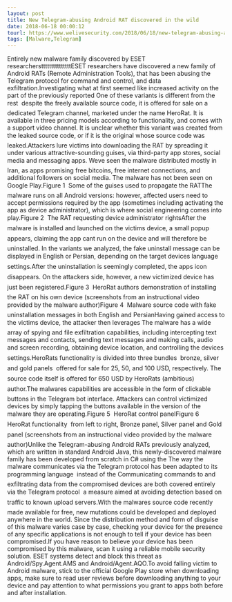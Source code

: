 ```yaml
---
layout: post
title: New Telegram-abusing Android RAT discovered in the wild
date: 2018-06-18 00:00:12
tourl: https://www.welivesecurity.com/2018/06/18/new-telegram-abusing-android-rat/
tags: [Malware,Telegram]
---
```

Entirely new malware family discovered by ESET researcherstttttttttttttttESET researchers have discovered a new family of Android RATs (Remote Administration Tools), that has been abusing the Telegram protocol for command and control, and data exfiltration.Investigating what at first seemed like increased activity on the part of the previously reported One of these variants is different from the rest  despite the freely available source code, it is offered for sale on a dedicated Telegram channel, marketed under the name HeroRat. It is available in three pricing models according to functionality, and comes with a support video channel. It is unclear whether this variant was created from the leaked source code, or if it is the original whose source code was leaked.Attackers lure victims into downloading the RAT by spreading it under various attractive-sounding guises, via third-party app stores, social media and messaging apps. Weve seen the malware distributed mostly in Iran, as apps promising free bitcoins, free internet connections, and additional followers on social media. The malware has not been seen on Google Play.Figure 1  Some of the guises used to propagate the RATThe malware runs on all Android versions: however, affected users need to accept permissions required by the app (sometimes including activating the app as device administrator), which is where social engineering comes into play.Figure 2  The RAT requesting device administrator rightsAfter the malware is installed and launched on the victims device, a small popup appears, claiming the app cant run on the device and will therefore be uninstalled. In the variants we analyzed, the fake uninstall message can be displayed in English or Persian, depending on the target devices language settings.After the uninstallation is seemingly completed, the apps icon disappears. On the attackers side, however, a new victimized device has just been registered.Figure 3  HeroRat authors demonstration of installing the RAT on his own device (screenshots from an instructional video provided by the malware author)Figure 4  Malware source code with fake uninstallation messages in both English and PersianHaving gained access to the victims device, the attacker then leverages The malware has a wide array of spying and file exfiltration capabilities, including intercepting text messages and contacts, sending text messages and making calls, audio and screen recording, obtaining device location, and controlling the devices settings.HeroRats functionality is divided into three bundles  bronze, silver and gold panels  offered for sale for 25, 50, and 100 USD, respectively. The source code itself is offered for 650 USD by HeroRats (ambitious) author.The malwares capabilities are accessible in the form of clickable buttons in the Telegram bot interface. Attackers can control victimized devices by simply tapping the buttons available in the version of the malware they are operating.Figure 5  HeroRat control panelFigure 6  HeroRat functionality  from left to right, Bronze panel, Silver panel and Gold panel (screenshots from an instructional video provided by the malware author)Unlike the Telegram-abusing Android RATs previously analyzed, which are written in standard Android Java, this newly-discovered malware family has been developed from scratch in C# using the The way the malware communicates via the Telegram protocol has been adapted to its programming language  instead of the Communicating commands to and exfiltrating data from the compromised devices are both covered entirely via the Telegram protocol  a measure aimed at avoiding detection based on traffic to known upload servers.With the malwares source code recently made available for free, new mutations could be developed and deployed anywhere in the world. Since the distribution method and form of disguise of this malware varies case by case, checking your device for the presence of any specific applications is not enough to tell if your device has been compromised.If you have reason to believe your device has been compromised by this malware, scan it using a reliable mobile security solution. ESET systems detect and block this threat as Android/Spy.Agent.AMS and Android/Agent.AQO.To avoid falling victim to Android malware, stick to the official Google Play store when downloading apps, make sure to read user reviews before downloading anything to your device and pay attention to what permissions you grant to apps both before and after installation.